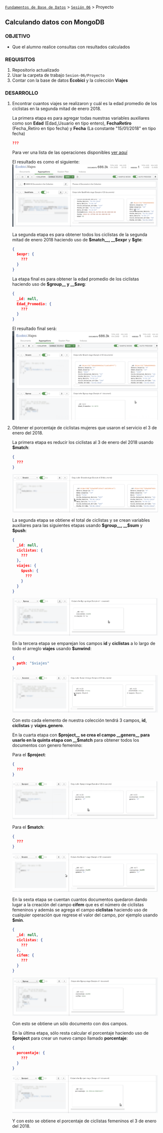 [`Fundamentos de Base de Datos`](../../Readme.md) > [`Sesión 06`](../Readme.md) > Proyecto
## Calculando datos con MongoDB

### OBJETIVO
- Que el alumno realice consultas con resultados calculados

### REQUISITOS
1. Repositorio actualizado
1. Usar la carpeta de trabajo `Sesion-06/Proyecto`
1. Contar con la base de datos __Ecobici__ y la colección __Viajes__

### DESARROLLO
1. Encontrar cuantos viajes se realizaron y cuál es la edad promedio de los ciclistas en la segunda mitad de enero 2018.

   La primera etapa es para agregar todas nuestras variables auxiliares como son __Edad__ (Edad_Usuario en tipo entero), __FechaRetiro__ (Fecha_Retiro en tipo fecha) y __Fecha__ (La constante "15/01/2018" en tipo fecha)
   ```json
   ???
   ```
   Para ver una lista de las operaciones disponibles [ver aquí](https://docs.mongodb.com/manual/reference/operator/aggregation/)

   El resultado es como el siguiente:
   ![Resultado etapa 1](assets/resultados-etapa-1.png)

   La segunda etapa es para obtener todos los ciclistas de la segunda mitad de enero 2018 haciendo uso de __$match__, __$expr__ y __$gte__:
   ```json
   {
     $expr: {
       ???
     }
   }
   ```

   La etapa final es para obtener la edad promedio de los ciclistas haciendo uso de __$group__ y __$avg__:
   ```json
   {
     _id: null,
     Edad_Promedio: {
       ???
     }
   }
   ```

   El resultado final será:
   ![Resultado etapa 3](assets/resultados-etapa-3.png)

1. Obtener el porcentaje de ciclistas mujeres que usaron el servicio el 3 de enero del 2018.

   La primera etapa es reducir los ciclistas al 3 de enero del 2018 usando __$match__:
   ```json
   {
     ???
   }
   ```
   ![Mujeres ciclistas etapa 1](assets/mujeres-ciclistas-e1.png)

   La segunda etapa se obtiene el total de ciclistas y se crean variables auxiliares para las siguientes etapas usando __$group__, __$sum__ y __$push__:
   ```json
   {
     _id: null,
     ciclistas: {
       ???
     },
     viajes: {
       $push: {
         ???
       }
     }
   }
   ```
   ![Mujeres ciclistas etapa 2](assets/mujeres-ciclistas-e2.png)

   En la tercera etapa se emparejan los campos __id__ y __ciclistas__ a lo largo de todo el arreglo __viajes__ usando __$unwind__:
   ```json
   {
     path: "$viajes"
   }
   ```
   ![Mujeres ciclistas etapa 3](assets/mujeres-ciclistas-e3.png)

   Con esto cada elemento de nuestra colección tendrá 3 campos, __id__, __ciclistas__ y __viajes.genero__.

   En la cuarta etapa con __$project__ se crea el campo __genero__ para usarlo en la quinta etapa con __$match__ para obtener todos los documentos con genero femenino:

   Para el __$project__:
   ```json
   {
     ???
   }
   ```
   ![Mujeres ciclistas etapa 4](assets/mujeres-ciclistas-e4.png)

   Para el __$match__:
   ```json
   {
     ???
   }
   ```
   ![Mujeres ciclistas etapa 5](assets/mujeres-ciclistas-e5.png)

   En la sexta etapa se cuentan cuantos documentos quedaron dando lugar a la creación del campo __cifem__ que es el número de ciclistas femeninos y además se agrega el campo __ciclistas__ haciendo uso de cualquier operación que regrese el valor del campo, por ejemplo usando __$min__.
   ```json
   {
     _id: null,
     ciclistas: {
       ???
     },
     cifem: {
       ???
     }
   }
   ```
   ![Mujeres ciclistas etapa 6](assets/mujeres-ciclistas-e6.png)

   Con esto se obtiene un sólo documento con dos campos.

   En la última etapa, sólo resta calcular el porcentaje haciendo uso de __$project__ para crear un nuevo campo llamado __porcentaje__:
   ```json
   {
     porcentaje: {
       ???
     }
   }
   ```
   ![Mujeres ciclistas etapa 7](assets/mujeres-ciclistas-e7.png)

   Y con esto se obtiene el porcentaje de ciclistas femeninos el 3 de enero del 2018.
